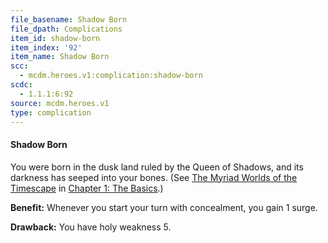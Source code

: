 ```yaml
---
file_basename: Shadow Born
file_dpath: Complications
item_id: shadow-born
item_index: '92'
item_name: Shadow Born
scc:
  - mcdm.heroes.v1:complication:shadow-born
scdc:
  - 1.1.1:6:92
source: mcdm.heroes.v1
type: complication
---
```


#### Shadow Born

You were born in the dusk land ruled by the Queen of Shadows, and its darkness has seeped into your bones. (See [The Myriad Worlds of the Timescape](#page-26-0) in [Chapter 1: The Basics](#page-17-3).)

**Benefit:** Whenever you start your turn with concealment, you gain 1 surge.

**Drawback:** You have holy weakness 5.
